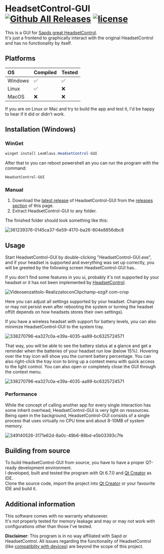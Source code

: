 # HeadsetControl-GUI [![Github All Releases](https://img.shields.io/github/downloads/LeoKlaus/headsetcontrol-gui/total.svg)]() [![license](https://img.shields.io/github/license/LeoKlaus/HeadsetControl-GUI)]()
This is a GUI for [Sapds great HeadsetControl](https://github.com/Sapd/HeadsetControl/).</br>
It's just a frontend to graphically interact with the original HeadsetControl and has no functionality by itself.</br>

## Platforms

OS | Compiled | Tested 
:------------ | :-------------| :-------------
Windows | ✅ |  ✅
Linux | ✅ | ❌
MacOS | ❌ | ❌

If you are on Linux or Mac and try to build the app and test it, I'd be happy to hear if it did or didn't work.

## Installation (Windows)

### WinGet
```powershell
winget install LeoKlaus.HeadsetControl-GUI
```
After that to you can reboot powershell an you can run the program with the command:
```powershell
HeadsetControl-GUI
```

### Manual
1. Download the [latest release](https://github.com/LeoKlaus/HeadsetControl-GUI/releases/latest/) of HeadsetControl-GUI from the [releases section](https://github.com/nicola02nb/HeadsetControl-GUI/releases) of this page.
2. Extract HeadsetControl-GUI to any folder.

The finished folder should look something like this:

![361239376-0145ca37-6e59-4170-ba26-804e8856dbc8](https://github.com/user-attachments/assets/36233a85-1500-4789-9368-1573ff8f4fed)

## Usage
Start HeadsetControl-GUI by double-clicking "HeadsetControl-GUI.exe", and if your headset is supported and everything was set up correctly, you will be greeted by the following screen HeadsetControl-GUI has..

If you don't find some features in you ui, probably it's not supported by your headset or it has not been implemented by [HeadsetControl](https://github.com/Sapd/HeadsetControl/).

![Videosenzatitolo-RealizzatoconClipchamp-ezgif com-crop](https://github.com/user-attachments/assets/9a25de13-deca-45e0-aeb5-2a9d3876e9b2)

Here you can adjust all settings supported by your headset.
Changes may or may not persist even after rebooting the system or turning the headset off(It depends on how headsets stores their own settings).

If you have a wireless headset with support for battery levels, you can also minimize HeadsetControl-GUI to the system tray.

![338270796-ea327c0a-e39a-4035-aa99-bc6325724571](https://github.com/user-attachments/assets/b71d5cb6-c3f6-4ffb-b276-b4e8934ace2c)

That way, you will be able to see the battery status at a glance and get a reminder when the batteries of your headset run low (below 15%).
Hovering over the tray icon will show you the current battery percentage. You can also right-click the tray icon to bring up a context menu with quick access to the light control. You can also open or completely close the GUI through the context menu.

![338270796-ea327c0a-e39a-4035-aa99-bc6325724571](https://github.com/user-attachments/assets/319c5060-5f58-4d1f-81b4-d94d7859104b)

### Performance
While the concept of calling another app for every single interaction has some inherit overhead, HeadsetControl-GUI is very light on ressources.
Being open in the background, HeadsetControl-GUI consists of a single process that uses virtually no CPU time and about 8-10MB of system memory.

![349140526-3171e62d-8a0c-49b6-88bd-e5b03393c7fe](https://github.com/user-attachments/assets/a3b2af01-165e-46c1-90ec-75b579f95e33)

## Building from source
To build HeadsetControl-GUI from source, you have to have a proper QT-ready development environment.</br>
I developed, built and tested the program with Qt 6.7.0 and [Qt Creator](https://www.qt.io/product/development-tools) as IDE.</br>
Clone the source code, import the project into [Qt Creator](https://www.qt.io/product/development-tools) or your favourite IDE and build it.

## Additional information
This software comes with no warranty whatsoever.</br>
It's not properly tested for memory leakage and may or may not work with configurations other than those I've tested.

**Disclaimer**:
This program is in no way affiliated with Sapd or HeadsetControl.
All issues regarding the functionality of HeadsetControl (like [compatiblity with devices](https://github.com/Sapd/HeadsetControl/?tab=readme-ov-file#supported-headsets)) are beyond the scope of this project.
